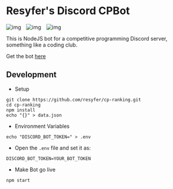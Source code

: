 # Resyfer's Discord CPBot

![img](https://img.shields.io/badge/bot%20status-offline-red)&emsp;![img](https://img.shields.io/badge/-NodeJS-green)&emsp;![img](https://img.shields.io/badge/Version-1.0-yellow)

This is NodeJS bot for a competitive programming Discord server, something like a coding club.

Get the bot [here](https://discord.com/api/oauth2/authorize?client_id=849932013188415488&permissions=8&scope=bot)
## Development

- Setup
```
git clone https://github.com/resyfer/cp-ranking.git
cd cp-ranking
npm install
echo "{}" > data.json
```

- Environment Variables
```
echo "DISCORD_BOT_TOKEN=" > .env
```
  - Open the `.env` file and set it as:
```
DISCORD_BOT_TOKEN=YOUR_BOT_TOKEN
```

- Make Bot go live
```
npm start
```